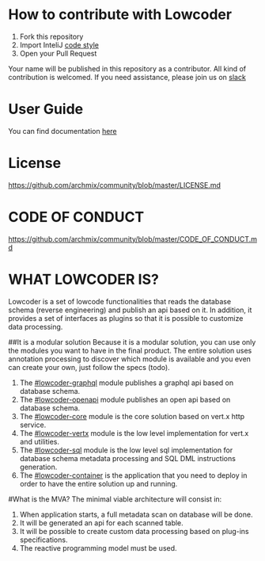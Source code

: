 # How to contribute with Lowcoder

1. Fork this repository
2. Import InteliJ [code style](https://raw.githubusercontent.com/archmix/community/master/intellij_code_style.xml)
3. Open your Pull Request

Your name will be published in this repository as a contributor. All kind of contribution is welcomed. If you need assistance, please join us on [slack](https://archmix.org/slack)

# User Guide
You can find documentation [here](https://docs.archmix.org) 

# License
https://github.com/archmix/community/blob/master/LICENSE.md

# CODE OF CONDUCT
https://github.com/archmix/community/blob/master/CODE_OF_CONDUCT.md

# WHAT LOWCODER IS?
Lowcoder is a set of lowcode functionalities that reads the database schema (reverse engineering) and publish an api based on it. In addition, it provides a set of interfaces as plugins so that it is possible to customize data processing.

##It is a modular solution
Because it is a modular solution, you can use only the modules you want to have in the final product. The entire solution uses annotation processing to discover which module is available and you even can create your own, just follow the specs (todo).

1. The [#lowcoder-graphql](tree/main/lowcoder-graphql) module publishes a graphql api based on database schema.
2. The [#lowcoder-openapi](tree/main/lowcoder-openapi) module publishes an open api based on database schema.
3. The [#lowcoder-core]((tree/main/lowcoder-core)) module is the core solution based on vert.x http service.
4. The [#lowcoder-vertx]((tree/main/lowcoder-vertx)) module is the low level implementation for vert.x and utilities.
5. The [#lowcoder-sql]((tree/main/lowcoder-vertx)) module is the low level sql implementation for database schema metadata processing and SQL DML instructions generation. 
6. The [#lowcoder-container]((tree/main/lowcoder-container)) is the application that you need to deploy in order to have the entire solution up and running.

#What is the MVA?
The minimal viable architecture will consist in:

1. When application starts, a full metadata scan on database will be done.
2. It will be generated an api for each scanned table.
3. It will be possible to create custom data processing based on plug-ins specifications.
4. The reactive programming model must be used. 
